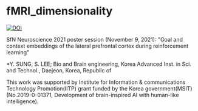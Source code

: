 # fMRI_dimensionality

[![DOI](https://zenodo.org/badge/433736412.svg)](https://zenodo.org/badge/latestdoi/433736412)

SfN Neuroscience 2021 poster session (November 9, 2021):
"Goal and context embeddings of the lateral prefrontal cortex during reinforcement learning"

*Y. SUNG, S. LEE; Bio and Brain engineering, Korea Advanced Inst. in Sci. and Technol., Daejeon, Korea, Republic of

This work was supported by Institute for Information & communications Technology Promotion(IITP) grant funded by the Korea government(MSIT) (No.2019-0-01371, Development of brain-inspired AI with human-like intelligence).
